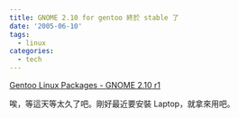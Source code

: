 ```yaml
---
title: GNOME 2.10 for gentoo 終於 stable 了
date: '2005-06-10'
tags:
  - linux
categories:
  - tech
---
```

[Gentoo Linux Packages - GNOME 2.10 r1](http://packages.gentoo.org/ebuilds/?gnome-2.10-r1)  
  
唉，等這天等太久了吧。剛好最近要安裝 Laptop，就拿來用吧。